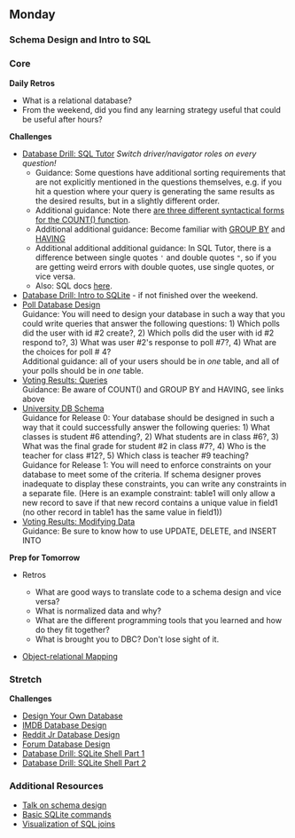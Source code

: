 ## Monday

### Schema Design and Intro to SQL

### Core

**Daily Retros**

- What is a relational database?
- From the weekend, did you find any learning strategy useful that could be useful after hours?

**Challenges**

- [Database Drill: SQL Tutor](https://sqltutor.devbootcamp.com/) _Switch driver/navigator roles on every question!_
  - Guidance: Some questions have additional sorting requirements that are not explicitly mentioned in the questions themselves, e.g. if you hit a question where your query is generating the same results as the desired results, but in a slightly different order.
  - Additional guidance: Note there [are three different syntactical forms for the COUNT() function](http://www.w3schools.com/sql/sql_func_count.asp).
  - Additional additional guidance: Become familiar with [GROUP BY](http://www.w3schools.com/sql/sql_groupby.asp) and [HAVING](http://www.w3schools.com/sql/sql_having.asp)
  - Additional additional additional guidance: In SQL Tutor, there is a difference between single quotes `'` and double quotes `"`, so if you are getting weird errors with double quotes, use single quotes, or vice versa.
  - Also: SQL docs [here](http://www.w3schools.com/sql/).
- [Database Drill: Intro to SQLite](../../../../tree/master/database-drill-intro-to-sqlite-challenge) - if not finished over the weekend.
- [Poll Database Design](../../../../tree/master/poll-database-design-challenge)  
  Guidance: You will need to design your database in such a way that you could write queries that answer the following questions: 1) Which polls did the user with id #2 create?, 2) Which polls did the user with id #2 respond to?, 3) What was user #2's response to poll #7?, 4) What are the choices for poll # 4?  
  Additional guidance: all of your users should be in _one_ table, and all of your polls should be in _one_ table.
- [Voting Results: Queries](../../../../tree/master/sql-voting-results-retrieving-data-challenge)  
  Guidance: Be aware of COUNT() and GROUP BY and HAVING, see links above
- [University DB Schema](../../../../tree/master/university-course-database-design-challenge)  
  Guidance for Release 0: Your database should be designed in such a way that it could successfully answer the following queries: 1) What classes is student #6 attending?, 2) What students are in class #6?, 3) What was the final grade for student #2 in class #7?, 4) Who is the teacher for class #12?, 5) Which class is teacher #9 teaching?  
  Guidance for Release 1: You will need to enforce constraints on your database to meet some of the criteria. If schema designer proves inadequate to display these constraints, you can write any constraints in a separate file. (Here is an example constraint: table1 will only allow a new record to save if that new record contains a unique value in field1 (no other record in table1 has the same value in field1))
- [Voting Results: Modifying Data](../../../../tree/master/sql-voting-results-modifying-data-challenge)  
  Guidance: Be sure to know how to use UPDATE, DELETE, and INSERT INTO

**Prep for Tomorrow**

- Retros

  - What are good ways to translate code to a schema design and vice versa?
  - What is normalized data and why?
  - What are the different programming tools that you learned and how do they fit together?
  - What is brought you to DBC? Don't lose sight of it.

- [Object-relational Mapping](../tree/master/readings/object-relational-mapping/README.md)

### Stretch

**Challenges**

- [Design Your Own Database](../../../../tree/master/design-your-own-database-challenge)
- [IMDB Database Design](../../../../tree/master/imdb-database-design-challenge)
- [Reddit Jr Database Design](../../../../tree/master/reddit-jr-database-design-challenge)
- [Forum Database Design](../../../../tree/master/forum-database-design-challenge)
- [Database Drill: SQLite Shell Part 1](../../../../tree/master/database-drill-sqlite-shell-part-1-challenge)
- [Database Drill: SQLite Shell Part 2](../../../../tree/master/database-drill-sqlite-shell-part-2-challenge)

### Additional Resources

- [Talk on schema design](http://shereef.wistia.com/medias/fd684c61cb)
- [Basic SQLite commands](http://zetcode.com/db/sqlite/tool/)
- [Visualization of SQL joins](http://www.codinghorror.com/blog/2007/10/a-visual-explanation-of-sql-joins.html)
